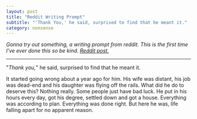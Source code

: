 ```yaml
---
layout: post
title: "Reddit Writing Prompt"
subtitle: "'Thank You,' he said, surprised to find that he meant it."
category: nonsense
---
```


<p><i>
	Gonna try out something, a writing prompt from reddit. This is the first time I've ever done this so be kind. <a href="https://www.reddit.com/r/WritingPrompts/comments/49psxv/wp_thank_you_he_said_surprised_to_find_that_he/">Reddit post.</a>
</i><p>
<hr class="old-header">
<p>
	"<i>Thank you,</i>" he said, surprised to find that he meant it.
</p>
<p>
	It started going wrong about a year ago for him. His wife was distant, his job was dead-end and his daughter was flying off the rails. What did he do to deserve this? Nothing really. Some people just have bad luck. He put in his hours every day, got his degree, settled down and got a house. Everything was according to plan. Everything was done right. But here he was, life falling apart for no apparent reason.
</p>